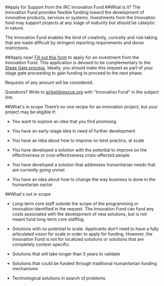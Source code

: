 #Apply for Support from the IRC Innovation Fund
##What is it?
The Innovation Fund provides flexible funding toward the development of innovative products, services or systems. Investments from the Innovation fund may support projects at any stage of maturity but should be catalytic in nature.

The Innovation Fund enables the kind of creativity, curiosity and risk-taking that are made difficult by stringent reporting requirements and donor restrictions.

##Apply now!
[Fill out this form](https://www.cognitoforms.com/InternationalRescueCommittee2/InnovationFundInvestment) to apply for an investment from the Innovation Fund. This application is devised to be complementary to the [Stage Gate process](https://rescue.box.com/s/eoqk5o6lgo68reyhgfgh36r3066u2674). Ideally, you should make this request as part of your stage gate proceeding to gain funding to proceed to the next phase.

Requests of any amount will be considered.

Questions? Write to [airbel@rescue.org](mailto:airbel@rescue.org) with "Innovation Fund" in the subject line.

##What's in scope
There’s no one recipe for an innovation project, but your project may be eligible if:

* You want to explore an idea that you find promising

* You have an early-stage idea in need of further development

* You have an idea about how to improve on best practice, at scale

* You have developed a solution with the potential to improve on the effectiveness or cost-effectiveness crisis-affected people

* You have developed a solution that addresses humanitarian needs that are currently going unmet

* You have an idea about how to change the way business is done in the humanitarian sector

##What's not in scope
* Long-term core staff outside the scope of the programming or innovation identified in the request. The Innovation Fund can fund any costs associated with the development of new solutions, but is not meant fund long-term core staffing. 

* Solutions with no potential to scale. Applicants don’t need to have a fully articulated vision for scale in order to apply for funding. However, the Innovation Fund is not for localized solutions or solutions that are completely context-specific. 

* Solutions that will take longer than 5 years to validate

* Solutions that could be funded through traditional humanitarian funding mechanisms

* Technological solutions in search of problems
